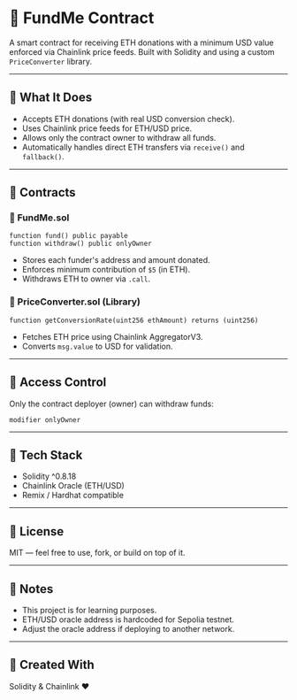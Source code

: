 
# 💸 FundMe Contract

A smart contract for receiving ETH donations with a minimum USD value enforced via Chainlink price feeds. Built with Solidity and using a custom `PriceConverter` library.

---

## 🧠 What It Does

- Accepts ETH donations (with real USD conversion check).
- Uses Chainlink price feeds for ETH/USD price.
- Allows only the contract owner to withdraw all funds.
- Automatically handles direct ETH transfers via `receive()` and `fallback()`.

---

## 🧱 Contracts

### 🔹 FundMe.sol

```solidity
function fund() public payable
function withdraw() public onlyOwner
```

- Stores each funder's address and amount donated.
- Enforces minimum contribution of `$5` (in ETH).
- Withdraws ETH to owner via `.call`.

### 🔹 PriceConverter.sol (Library)

```solidity
function getConversionRate(uint256 ethAmount) returns (uint256)
```

- Fetches ETH price using Chainlink AggregatorV3.
- Converts `msg.value` to USD for validation.

---

## 🔐 Access Control

Only the contract deployer (owner) can withdraw funds:
```solidity
modifier onlyOwner
```

---

## 🧪 Tech Stack

- Solidity ^0.8.18
- Chainlink Oracle (ETH/USD)
- Remix / Hardhat compatible

---

## 🧾 License

MIT — feel free to use, fork, or build on top of it.

---

## 📌 Notes

- This project is for learning purposes.
- ETH/USD oracle address is hardcoded for Sepolia testnet.
- Adjust the oracle address if deploying to another network.

---

## 🙌 Created With

Solidity & Chainlink ❤️
